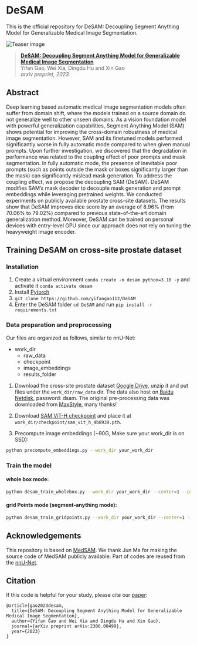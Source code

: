 # DeSAM 
This is the official repository for DeSAM: Decoupling Segment Anything Model for Generalizable Medical Image Segmentation.

![Teaser image](./figs/DeSAM.png)

> **[DeSAM: Decoupling Segment Anything Model for Generalizable Medical Image Segmentation](https://arxiv.org/abs/2306.00499)**<br>
> Yifan Gao, Wei Xia, Dingdu Hu and Xin Gao<br>
> *arxiv preprint, 2023*

## Abstract
Deep learning based automatic medical image segmentation models often suffer from domain shift, where the models trained on a source domain do not generalize well to other unseen domains. As a vision foundation model with powerful generalization capabilities, Segment Anything Model (SAM) shows potential for improving the cross-domain robustness of medical image segmentation. However, SAM and its finetuned models performed significantly worse in fully automatic mode compared to when given manual prompts. Upon further investigation, we discovered that the degradation in performance was related to the coupling effect of poor prompts and mask segmentation. In fully automatic mode, the presence of inevitable poor prompts (such as points outside the mask or boxes significantly larger than the mask) can significantly mislead mask generation. To address the coupling effect, we propose the decoupling SAM (DeSAM). DeSAM modifies SAM’s mask decoder to decouple mask generation and prompt embeddings while leveraging pretrained weights. We conducted experiments on publicly available prostate cross-site datasets. The results show that DeSAM improves dice score by an average of 8.96% (from 70.06% to 79.02%) compared to previous state-of-the-art domain generalization method. Moreover, DeSAM can be trained on personal devices with entry-level GPU since our approach does not rely on tuning the heavyweight image encoder.

## Training DeSAM on cross-site prostate dataset

### Installation 
1. Create a virtual environment `conda create -n desam python=3.10 -y` and activate it `conda activate desam`
2. Install [Pytorch](https://pytorch.org/get-started/locally/)
3.  `git clone https://github.com/yifangao112/DeSAM`
4. Enter the DeSAM folder `cd DeSAM` and run `pip install -r requirements.txt`

### Data preparation and preprocessing

Our files are organized as follows, similar to nnU-Net:
- work_dir
    - raw_data
    - checkpoint
    - image_embeddings
    - results_folder

1. Download the cross-site prostate dataset [Google Drive](https://drive.google.com/file/d/1purk1f96GUGjAuVg_qCg_lWonIRUsdhw/view?usp=sharing), unzip it and put files under the `work_dir/raw_data` dir. The data also host on [Baidu Netdisk](https://pan.baidu.com/s/1Lq3uz3T2bq44-kYodsGjzg), password: dsam. The original pre-processing data was downloaded from [MaxStyle](https://github.com/cherise215/MaxStyle), many thanks!

2. Download [SAM ViT-H checkpoint](https://dl.fbaipublicfiles.com/segment_anything/sam_vit_h_4b8939.pth) and place it at `work_dir/checkpoint/sam_vit_h_4b8939.pth`.

3. Precompute image embeddings (~90G, Make sure your work_dir is on SSD):

```bash
python precompute_embeddings.py --work_dir your_work_dir
```

### Train the model

#### whole box mode:

```bash
python desam_train_wholebox.py --work_dir your_work_dir --center=1 --pred_embedding=True --mixprecision=True
```

#### grid Points mode (segment-anything mode):

```bash
python desam_train_gridpoints.py --work_dir your_work_dir --center=1 --pred_embedding=True --mixprecision=True
```

## Acknowledgements
This repository is based on [MedSAM](https://github.com/bowang-lab/MedSAM). We thank Jun Ma for making the source code of MedSAM publicly available. Part of codes are reused from the [nnU-Net](https://github.com/MIC-DKFZ/nnUNet).

## Citation
If this code is helpful for your study, please cite our [paper]():

```
@article{gao2023desam,
  title={DeSAM: Decoupling Segment Anything Model for Generalizable Medical Image Segmentation},
  author={Yifan Gao and Wei Xia and Dingdu Hu and Xin Gao},
  journal={arXiv preprint arXiv:2306.00499},
  year={2023}
}
```

